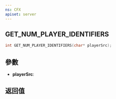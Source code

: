 ```yaml
---
ns: CFX
apiset: server
---
```

## GET_NUM_PLAYER_IDENTIFIERS

```c
int GET_NUM_PLAYER_IDENTIFIERS(char* playerSrc);
```


## 參數
* **playerSrc**: 

## 返回值
